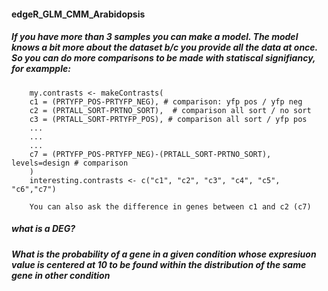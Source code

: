 #### edgeR_GLM_CMM_Arabidopsis

##### If you have more than 3 samples you can make a model. The model knows a bit more about the dataset b/c you provide all the data         at once. So you can do more comparisons to be made with statiscal signifiancy, for exampple:

        my.contrasts <- makeContrasts(
        c1 = (PRTYFP_POS-PRTYFP_NEG), # comparison: yfp pos / yfp neg
        c2 = (PRTALL_SORT-PRTNO_SORT),  # comparison all sort / no sort 
        c3 = (PRTALL_SORT-PRTYFP_POS), # comparison all sort / yfp pos
        ...
        ...
        ...
        c7 = (PRTYFP_POS-PRTYFP_NEG)-(PRTALL_SORT-PRTNO_SORT), levels=design # comparison 
        )
        interesting.contrasts <- c("c1", "c2", "c3", "c4", "c5", "c6","c7")

        You can also ask the difference in genes between c1 and c2 (c7)  

##### what is a DEG?
##### What is the probability of a gene in a given condition whose expresiuon value is centered at 10 to be found within the distribution of the same gene in other condition 

